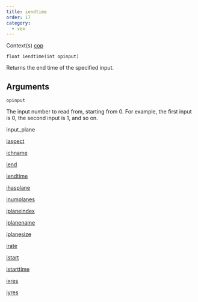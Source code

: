 ```yaml
---
title: iendtime
order: 17
category:
  - vex
---
```


Context(s)
[cop](../contexts/cop.html)

`float iendtime(int opinput)`

Returns the end time of the specified input.

## Arguments

`opinput`

The input number to read from, starting from 0. For example, the first input is 0, the second input is 1, and so on.

input_plane

[iaspect](iaspect.html)

[ichname](ichname.html)

[iend](iend.html)

[iendtime](iendtime.html)

[ihasplane](ihasplane.html)

[inumplanes](inumplanes.html)

[iplaneindex](iplaneindex.html)

[iplanename](iplanename.html)

[iplanesize](iplanesize.html)

[irate](irate.html)

[istart](istart.html)

[istarttime](istarttime.html)

[ixres](ixres.html)

[iyres](iyres.html)
